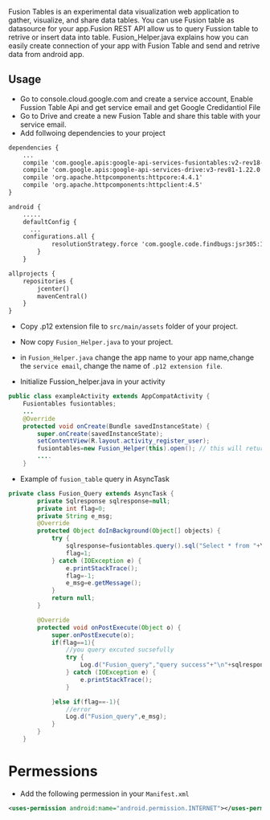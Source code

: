 Fusion Tables is an experimental data visualization web application to gather, visualize, and share data tables. You can use Fusion table as datasource for your app.Fusion REST API allow us to query Fussion table to retrive or insert data into table. Fusion_Helper.java explains how you  can easily create connection of your app with Fusion Table and send and retrive data from android app.

Usage
--------
* Go to console.cloud.google.com and create a service account, Enable Fussion Table Api and get service email and get Google Credidantiol File
* Go to Drive and create a new Fusion Table and share this table with your service email.
* Add follwoing dependencies to your project
```xml
dependencies {
    ...
    compile 'com.google.apis:google-api-services-fusiontables:v2-rev18-1.22.0'
    compile 'com.google.apis:google-api-services-drive:v3-rev81-1.22.0'
    compile 'org.apache.httpcomponents:httpcore:4.4.1'
    compile 'org.apache.httpcomponents:httpclient:4.5'
}
```
```xml
android {
    .....
    defaultConfig {
      ...
    configurations.all {
            resolutionStrategy.force 'com.google.code.findbugs:jsr305:1.3.9'
        }
    }
```
    
```xml
allprojects {
    repositories {
        jcenter()
        mavenCentral()
    }
}
```
* Copy .p12 extension file to ```src/main/assets``` folder of your project.
* Now copy ```Fusion_Helper.java``` to your project.
* in ```Fusion_Helper.java``` change the app name to your app name,change the ```service email```, change the name of ```.p12 extension file```.

* Initialize Fussion_helper.java in your activity
```java
public class exampleActivity extends AppCompatActivity {
    Fusiontables fusiontables;
    ...
    @Override
    protected void onCreate(Bundle savedInstanceState) {
        super.onCreate(savedInstanceState);
        setContentView(R.layout.activity_register_user);
        fusiontables=new Fusion_Helper(this).open(); // this will return a Fussion Table instance whcih you can 
        ....
    }
```

* Example of ```fusion_table``` query in AsyncTask
```java
private class Fusion_Query extends AsyncTask {
        private Sqlresponse sqlresponse=null;
        private int flag=0;
        private String e_msg;
        @Override
        protected Object doInBackground(Object[] objects) {
            try {
                sqlresponse=fusiontables.query().sql("Select * from "+YOUR_TABLE_ID+" ;").execute();
                flag=1;
            } catch (IOException e) {
                e.printStackTrace();
                flag=-1;
                e_msg=e.getMessage();
            }
            return null;
        }

        @Override
        protected void onPostExecute(Object o) {
            super.onPostExecute(o);
            if(flag==1){
                //you query excuted sucsefully
                try {
                    Log.d("Fusion_query","query success"+"\n"+sqlresponse.toPrettyString());
                } catch (IOException e) {
                    e.printStackTrace();
                }

            }else if(flag==-1){
                //error
                Log.d("Fusion_query",e_msg);
            }
        }
    }
```
Permessions
===========
* Add the following permession in your ```Manifest.xml```
```xml
<uses-permission android:name="android.permission.INTERNET"></uses-permission> 
````




